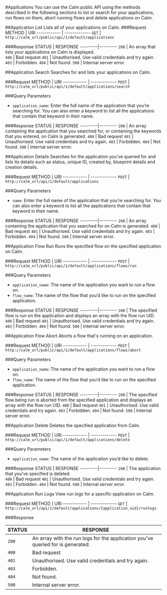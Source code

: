 #Applications
You can use the Calm public API using the methods described in the following sections to list or search for your applications, run flows on them, abort running flows and delete applications on Calm.

##Application List
Lists all of your applications on Calm.
###Request
METHOD | URI
------------ | -------------
`GET` | `http://calm_url/public/api/1/default/applications`

###Response
STATUS | RESPONSE
---------|---------
`200` | An array that lists your applications on Calm is displayed.   
`400` | Bad request
`401` | Unauthorised. Use valid credentials and try again. 
`403` | Forbidden.
`404` | Not found. 
`500` | Internal server error.

##Application Search
Searches for and lists your applications on Calm. 

###Request
METHOD | URI
------------ | -------------
`POST` | `http://calm_url/public/api/1/default/applications/search`

###Query Parameters
* `application_name`: Enter the full name of the application that you’re searching for. You can also enter a keyword to list all the applications that contain that keyword in their name.

###Response
STATUS | RESPONSE
---------|---------
`200` | An array containing the application that you searched for, or containing the keywords that you entered, on Calm is generated. 
`400` | Bad request
`401` | Unauthorised. Use valid credentials and try again. 
`403` | Forbidden.
`404` | Not found. 
`500` | Internal server error.

##Application Details
Searches for the application you've queried for and lists its details such as status, unique ID, created by, blueprint details and creation details. 

###Request
METHOD | URI
------------ | -------------
`POST` | `http://calm_url/api/1/default/applications`

###Query Parameters
* `name`: Enter the full name of the application that you’re searching for. You can also enter a keyword to list all the applications that contain that keyword in their name.

###Response
STATUS | RESPONSE
---------|---------
`200` | An array containing the application that you searched for on Calm is generated. 
`400` | Bad request
`401` | Unauthorised. Use valid credentials and try again. 
`403` | Forbidden.
`404` | Not found. 
`500` | Internal server error.

##Application Flow Run
Runs the specified flow on the specified application on Calm. 

###Request
METHOD | URI
------------ | -------------
`POST` | `http://calm_url/public/api/1/default/applications/flows/run`

###Query Parameters
* `application_name`: The name of the application you want to run a flow on. 
* `flow_name`: The name of the flow that you’d like to run on the specified application. 

###Response
STATUS | RESPONSE
---------|---------
`200` | The specified flow is run on the application and displays an array with the flow run UID. 
`400` | Bad request
`401` | Unauthorised. Use valid credentials and try again. 
`403` | Forbidden.
`404` | Not found. 
`500` | Internal server error.

##Application Flow Abort
Aborts a flow that's running on an application. 

###Request
METHOD | URI
------------ | -------------
`POST` | `http://calm_url/public/api/1/default/applications/flows/abort`

###Query Parameters
* `application_name`: The name of the application you want to run a flow on. 
* `flow_name`: The name of the flow that you’d like to run on the specified application.

###Response
STATUS | RESPONSE
---------|---------
`200` | The specified flow being run is aborted from the specified application and displays an array with the flow run UID. 
`400` | Bad request
`401` | Unauthorised. Use valid credentials and try again. 
`403` | Forbidden.
`404` | Not found. 
`500` | Internal server error.

##Application Delete
Deletes the specified application from Calm. 

###Request
METHOD | URI
------------ | -------------
`POST` | `http://calm_url/public/api/1/default/applications/delete`

###Query Parameters
* `application_name`: The name of the application you’d like to delete. 

###Response
STATUS | RESPONSE
---------|---------
`200` | The application that you've specified is deleted.  
`400` | Bad request
`401` | Unauthorised. Use valid credentials and try again. 
`403` | Forbidden.
`404` | Not found. 
`500` | Internal server error.

##Application Run Logs
View run logs for a specific application on Calm. 

###Request
METHOD | URI
------------ | -------------
`GET` | `http://calm_url/api/1/default/applications/{application_uid}/runlogs`


###Response

STATUS | RESPONSE
---------|---------
`200` | An array with the run logs for the application you've queried for is generated.   
`400` | Bad request
`401` | Unauthorised. Use valid credentials and try again. 
`403` | Forbidden.
`404` | Not found. 
`500` | Internal server error.
